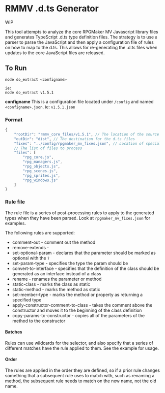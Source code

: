 # RMMV .d.ts Generator

WIP

This tool attempts to analyze the core RPGMaker MV Javascript library files and generates TypeScript .d.ts type definition files. The strategy is to use a parser to parse the JavaScript and then apply a configuration file of rules on how to map to the d.ts. This allows for re-generating the .d.ts files when updates to the core JavaScript files are released.

## To Run

```
node do_extract <configname>

ie:
node do_extract v1.5.1
```

**configname**
This is a configuration file located under `/config` and named `<configname>.json`. ie: `v1.5.1.json`

### Format

```JavaScript
{
    "rootDir": "rmmv_core_files/v1.5.1", // The location of the source files
    "outDir": "dist", // The destination for the d.ts files
    "fixes": "../config/rpgmaker_mv_fixes.json", // Location of special post-processing rules to apply
    // The list of files to process
    "files": [
        "rpg_core.js",
        "rpg_managers.js",
        "rpg_objects.js",
        "rpg_scenes.js",
        "rpg_sprites.js",
        "rpg_windows.js"
    ]
}
```

### Rule file

The rule file is a series of post-processing rules to apply to the generated types when they have been parsed. Look at `rpgmaker_mv_fixes.json` for examples.

The following rules are supported:

*   comment-out - comment out the method
*   remove-extends -
*   set-optional-param - declares that the parameter should be marked as optional with the `?`
*   set-param-type - specifies the type the param should be
*   convert-to-interface - specifies that the definition of the class should be generated as an interface instead of a class
*   rename - renames the parameter or method
*   static-class - marks the class as static
*   static-method - marks the method as static
*   set-member-type - marks the method or property as returning a specified type
*   apply-constructor-comment-to-class - takes the comment above the constructor and moves it to the beginning of the class definition
*   copy-params-to-constructor - copies all of the parameters of the method to the constructor

#### Batches

Rules can use wildcards for the selector, and also specify that a series of different matches have the rule applied to them. See the example for usage.

#### Order

The rules are applied in the order they are defined, so if a prior rule changes something that a subsequent rule uses to match with, such as renaming a method, the subsequent rule needs to match on the new name, not the old name.
